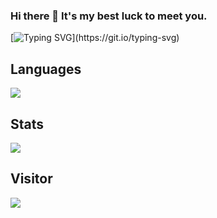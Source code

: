 ### Hi there 👋 It's my best luck to meet you.

[![Typing SVG](https://readme-typing-svg.demolab.com?font=Fira+Code&size=30&pause=2000&color=90F783&vCenter=true&width=1000&height=60&lines=I+don+not+konw+where+to+go%2Cbut+I+have+been+on+the+road.)](https://git.io/typing-svg)

## Languages
![](https://github-readme-stats.vercel.app/api/top-langs/?username=Sweelg&theme=dark&layout=compact)

## Stats
![](https://github-readme-stats.vercel.app/api?username=Sweelg&show_icons=true&theme=dark&count_private=true)

## Visitor
<img src="https://visitor-badge.glitch.me/badge?page_id=[Github主页地址](https://github.com/Sweelg)&right_color=red" />

